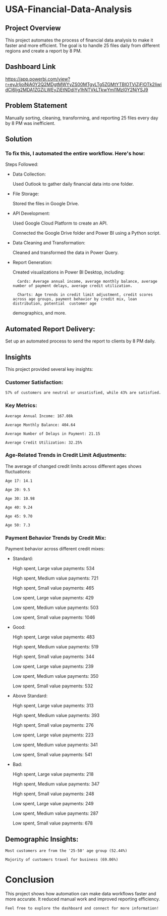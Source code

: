 # USA-Financial-Data-Analysis

## Project Overview
This project automates the process of financial data analysis to make it faster and more efficient. The goal is to handle 25 files daily from different regions and create a report by 8 PM.

## Dashboard Link
https://app.powerbi.com/view?r=eyJrIjoiNjA0Y2Q2MDgtMWYyZS00MTgyLTg5ZGMtYTBlOTViZjFlOTk2IiwidCI6Ijg2MDA1ZGZiLWEyZjEtNDdiYy1hNTVkLTkwYmI1MzI0Y2NjYSJ9 

## Problem Statement
Manually sorting, cleaning, transforming, and reporting 25 files every day by 8 PM was inefficient.

## Solution
### To fix this, I automated the entire workflow. Here's how:

Steps Followed:
* Data Collection:

    Used Outlook to gather daily financial data into one folder.

* File Storage:

    Stored the files in Google Drive.

* API Development:

    Used Google Cloud Platform to create an API.

    Connected the Google Drive folder and Power BI using a Python script.

* Data Cleaning and Transformation:

    Cleaned and transformed the data in Power Query.

* Report Generation:

    Created visualizations in Power BI Desktop, including:

        Cards: Average annual income, average monthly balance, average number of payment delays, average credit utilization.

        Charts: Age trends in credit limit adjustment, credit scores across age groups, payment behavior by credit mix, loan distribution, potential  customer age 
  demographics, and more.

## Automated Report Delivery:

Set up an automated process to send the report to clients by 8 PM daily.




## Insights
This project provided several key insights:

### Customer Satisfaction:

    57% of customers are neutral or unsatisfied, while 43% are satisfied.

### Key Metrics:

    Average Annual Income: 167.08k

    Average Monthly Balance: 404.64

    Average Number of Delays in Payment: 21.15

    Average Credit Utilization: 32.25%

### Age-Related Trends in Credit Limit Adjustments:

The average of changed credit limits across different ages shows fluctuations:

    Age 17: 14.1

    Age 20: 9.5

    Age 30: 10.98

    Age 40: 9.24

    Age 45: 9.70

    Age 50: 7.3



### Payment Behavior Trends by Credit Mix:

Payment behavior across different credit mixes:

* Standard:

    High spent, Large value payments: 534

    High spent, Medium value payments: 721

    High spent, Small value payments: 465

    Low spent, Large value payments: 429

    Low spent, Medium value payments: 503

    Low spent, Small value payments: 1046

* Good:

    High spent, Large value payments: 483

    High spent, Medium value payments: 519

    High spent, Small value payments: 344

    Low spent, Large value payments: 239

    Low spent, Medium value payments: 350

    Low spent, Small value payments: 532


* Above Standard:

    High spent, Large value payments: 313

    High spent, Medium value payments: 393

    High spent, Small value payments: 276

    Low spent, Large value payments: 223

    Low spent, Medium value payments: 341

    Low spent, Small value payments: 541

* Bad:

    High spent, Large value payments: 218

    High spent, Medium value payments: 347

    High spent, Small value payments: 248

    Low spent, Large value payments: 249

    Low spent, Medium value payments: 287

    Low spent, Small value payments: 678



## Demographic Insights:

    Most customers are from the '25-50' age group (52.44%)

    Majority of customers travel for business (69.06%)

# **Conclusion**
This project shows how automation can make data workflows faster and more accurate. It reduced manual work and improved reporting efficiency.

    Feel free to explore the dashboard and connect for more information!
